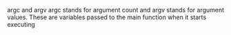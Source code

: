 argc and argv
argc stands for argument count and argv stands for argument values. These are variables passed to the main function when it starts executing
